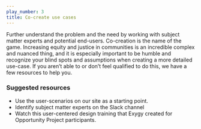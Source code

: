 ```yaml
---
play_number: 3
title: Co-create use cases
---
```


Further understand the problem and the need by working with subject matter experts and potential end-users. Co-creation is the name of the game. Increasing equity and justice in communities is an incredible complex and nuanced thing, and it is especially important to be humble and recognize your blind spots and assumptions when creating a more detailed use-case. If you aren’t able to or don’t feel qualified to do this, we have a few resources to help you.

### Suggested resources
- Use the user-scenarios on our site as a starting point. 
- Identify subject matter experts on the Slack channel 
- Watch this user-centered design training that Exygy created for Opportunity Project participants. 